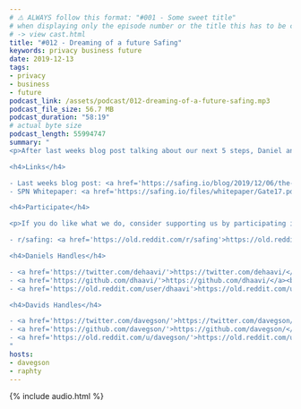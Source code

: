 ```yaml
---
# ⚠️ ALWAYS follow this format: "#001 - Some sweet title"
# when displaying only the episode number or the title this has to be constant
# -> view cast.html
title: "#012 - Dreaming of a future Safing"
keywords: privacy business future
date: 2019-12-13
tags:
- privacy
- business
- future
podcast_link: /assets/podcast/012-dreaming-of-a-future-safing.mp3
podcast_file_size: 56.7 MB
podcast_duration: "58:19"
# actual byte size
podcast_length: 55994747
summary: "
<p>After last weeks blog post talking about our next 5 steps, Daniel and David get together to talk about the long term dreams of Safing. What do we hope to achieve the next 5 years and beyond that? Starting with the SPN and its tight integration to the application firewall: From deciding the exit country on a per app/domain basis to enabling your computer to make use of two internet connections at once. All while still keeping it simple so everyday users can enjoy privacy. And Daniel even outlines his dreams about the times after we achieved all of those steps. Enjoy the listen.</p>

<h4>Links</h4>

- Last weeks blog post: <a href='https://safing.io/blog/2019/12/06/the-next-5-steps-for-safing/'>https://safing.io/blog/2019/12/06/the-next-5-steps-for-safing/</a><br/>
- SPN Whitepaper: <a href='https://safing.io/files/whitepaper/Gate17.pdf'>https://safing.io/files/whitepaper/Gate17.pdf</a><br/>

<h4>Participate</h4>

<p>If you do like what we do, consider supporting us by participating in our reddit:</p>

- r/safing: <a href='https://old.reddit.com/r/safing'>https://old.reddit.com/r/safing</a><br/>

<h4>Daniels Handles</h4>

- <a href='https://twitter.com/dehaavi/'>https://twitter.com/dehaavi/</a><br/>
- <a href='https://github.com/dhaavi/'>https://github.com/dhaavi/</a><br/>
- <a href='https://old.reddit.com/user/dhaavi'>https://old.reddit.com/user/dhaavi</a><br/>

<h4>Davids Handles</h4>

- <a href='https://twitter.com/davegson/'>https://twitter.com/davegson/</a><br/>
- <a href='https://github.com/davegson/'>https://github.com/davegson/</a><br/>
- <a href='https://old.reddit.com/u/davegson/'>https://old.reddit.com/u/davegson/</a><br/>
"
hosts:
- davegson
- raphty
---
```


{% include audio.html %}
